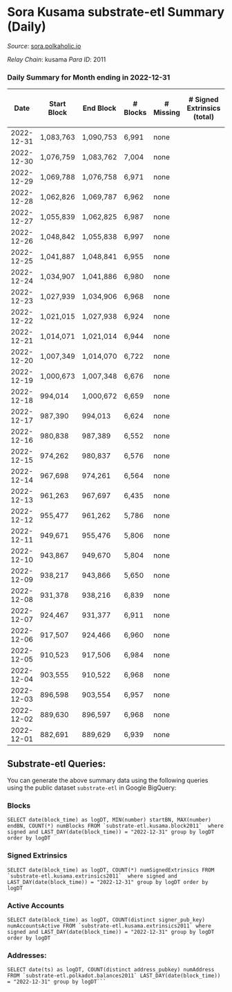 # Sora Kusama substrate-etl Summary (Daily)

_Source_: [sora.polkaholic.io](https://sora.polkaholic.io)

*Relay Chain*: kusama
*Para ID*: 2011



### Daily Summary for Month ending in 2022-12-31


| Date | Start Block | End Block | # Blocks | # Missing | # Signed Extrinsics (total) | # Active Accounts | # Addresses with Balances | # Events | # Transfers | # XCM Transfers In | # XCM Transfers Out |
| ---- | ----------- | --------- | -------- | --------- | --------------------------- | ----------------- | ------------------------- | -------- | ----------- | ------------------ | ------------------- |
| 2022-12-31 | 1,083,763 | 1,090,753 | 6,991 | none |  |  | 3 | 13,985 |   |   |   |
| 2022-12-30 | 1,076,759 | 1,083,762 | 7,004 | none |  |  | 3 | 14,012 |   |   |   |
| 2022-12-29 | 1,069,788 | 1,076,758 | 6,971 | none |  |  | 3 | 13,946 |   |   |   |
| 2022-12-28 | 1,062,826 | 1,069,787 | 6,962 | none |  |  | 3 | 13,928 |   |   |   |
| 2022-12-27 | 1,055,839 | 1,062,825 | 6,987 | none |  |  | 3 | 13,978 |   |   |   |
| 2022-12-26 | 1,048,842 | 1,055,838 | 6,997 | none |  |  | 3 | 13,998 |   |   |   |
| 2022-12-25 | 1,041,887 | 1,048,841 | 6,955 | none |  |  | 3 | 13,914 |   |   |   |
| 2022-12-24 | 1,034,907 | 1,041,886 | 6,980 | none |  |  | 3 | 13,964 |   |   |   |
| 2022-12-23 | 1,027,939 | 1,034,906 | 6,968 | none |  |  | 3 | 13,939 |   |   |   |
| 2022-12-22 | 1,021,015 | 1,027,938 | 6,924 | none |  |  | 3 | 13,852 |   |   |   |
| 2022-12-21 | 1,014,071 | 1,021,014 | 6,944 | none |  |  | 3 | 13,892 |   |   |   |
| 2022-12-20 | 1,007,349 | 1,014,070 | 6,722 | none |  |  | 3 | 13,448 |   |   |   |
| 2022-12-19 | 1,000,673 | 1,007,348 | 6,676 | none |  |  | 3 | 13,356 |   |   |   |
| 2022-12-18 | 994,014 | 1,000,672 | 6,659 | none |  |  | 3 | 13,321 |   |   |   |
| 2022-12-17 | 987,390 | 994,013 | 6,624 | none |  |  | 3 | 13,252 |   |   |   |
| 2022-12-16 | 980,838 | 987,389 | 6,552 | none |  |  | 3 | 13,108 |   |   |   |
| 2022-12-15 | 974,262 | 980,837 | 6,576 | none |  |  |  | 13,155 |   |   |   |
| 2022-12-14 | 967,698 | 974,261 | 6,564 | none |  |  | 3 | 13,132 |   |   |   |
| 2022-12-13 | 961,263 | 967,697 | 6,435 | none |  |  | 3 | 12,873 |   |   |   |
| 2022-12-12 | 955,477 | 961,262 | 5,786 | none |  |  | 3 | 11,576 |   |   |   |
| 2022-12-11 | 949,671 | 955,476 | 5,806 | none |  |  |  | 11,615 |   |   |   |
| 2022-12-10 | 943,867 | 949,670 | 5,804 | none |  |  | 3 | 11,611 |   |   |   |
| 2022-12-09 | 938,217 | 943,866 | 5,650 | none |  |  | 3 | 11,303 |   |   |   |
| 2022-12-08 | 931,378 | 938,216 | 6,839 | none |  |  | 3 | 13,682 |   |   |   |
| 2022-12-07 | 924,467 | 931,377 | 6,911 | none |  |  | 3 | 13,826 |   |   |   |
| 2022-12-06 | 917,507 | 924,466 | 6,960 | none |  |  | 3 | 13,924 |   |   |   |
| 2022-12-05 | 910,523 | 917,506 | 6,984 | none |  |  | 3 | 13,972 |   |   |   |
| 2022-12-04 | 903,555 | 910,522 | 6,968 | none |  |  | 3 | 13,940 |   |   |   |
| 2022-12-03 | 896,598 | 903,554 | 6,957 | none |  |  | 3 | 13,917 |   |   |   |
| 2022-12-02 | 889,630 | 896,597 | 6,968 | none |  |  | 3 | 13,940 |   |   |   |
| 2022-12-01 | 882,691 | 889,629 | 6,939 | none |  |  | 3 | 13,882 |   |   |   |

## Substrate-etl Queries:
You can generate the above summary data using the following queries using the public dataset `substrate-etl` in Google BigQuery:


### Blocks
```
SELECT date(block_time) as logDT, MIN(number) startBN, MAX(number) endBN, COUNT(*) numBlocks FROM `substrate-etl.kusama.block2011`  where signed and LAST_DAY(date(block_time)) = "2022-12-31" group by logDT order by logDT
```


### Signed Extrinsics
```
SELECT date(block_time) as logDT, COUNT(*) numSignedExtrinsics FROM `substrate-etl.kusama.extrinsics2011`  where signed and LAST_DAY(date(block_time)) = "2022-12-31" group by logDT order by logDT
```


### Active Accounts
```
SELECT date(block_time) as logDT, COUNT(distinct signer_pub_key) numAccountsActive FROM `substrate-etl.kusama.extrinsics2011` where signed and LAST_DAY(date(block_time)) = "2022-12-31" group by logDT order by logDT
```


### Addresses:
```
SELECT date(ts) as logDT, COUNT(distinct address_pubkey) numAddress FROM `substrate-etl.polkadot.balances2011` LAST_DAY(date(block_time)) = "2022-12-31" group by logDT```


